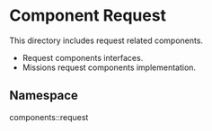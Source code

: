 # Component Request

This directory includes request related components.
* Request components interfaces.
* Missions request components implementation.

## Namespace
components::request